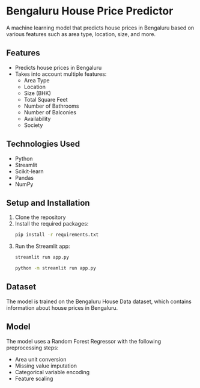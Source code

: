 # Bengaluru House Price Predictor

A machine learning model that predicts house prices in Bengaluru based on various features such as area type, location, size, and more.

## Features

- Predicts house prices in Bengaluru
- Takes into account multiple features:
  - Area Type
  - Location
  - Size (BHK)
  - Total Square Feet
  - Number of Bathrooms
  - Number of Balconies
  - Availability
  - Society

## Technologies Used

- Python
- Streamlit
- Scikit-learn
- Pandas
- NumPy

## Setup and Installation

1. Clone the repository
2. Install the required packages:
   ```bash
   pip install -r requirements.txt
   ```
3. Run the Streamlit app:
   ```bash
   streamlit run app.py
   ```
   ```bash
   python -m streamlit run app.py
   ```

## Dataset

The model is trained on the Bengaluru House Data dataset, which contains information about house prices in Bengaluru.

## Model

The model uses a Random Forest Regressor with the following preprocessing steps:
- Area unit conversion
- Missing value imputation
- Categorical variable encoding
- Feature scaling 
